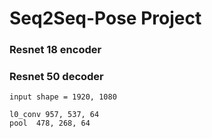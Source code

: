 # Seq2Seq-Pose Project

### Resnet 18 encoder
### Resnet 50 decoder

```[python]
input shape = 1920, 1080

l0_conv 957, 537, 64
pool  478, 268, 64


```
